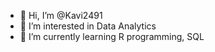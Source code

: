 - 👋 Hi, I’m @Kavi2491
- 👀 I’m interested in Data Analytics 
- 🌱 I’m currently learning R programming, SQL

<!---
Kavi2491/Kavi2491 is a ✨ special ✨ repository because its `README.md` (this file) appears on your GitHub profile.
You can click the Preview link to take a look at your changes.
--->

